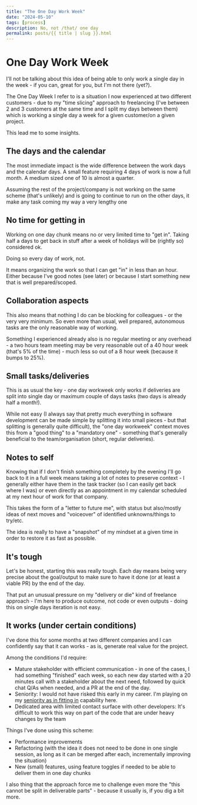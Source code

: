 ```yaml
---
title: "The One Day Work Week"
date: "2024-05-10"
tags: [process]
description: No, not /that/ one day
permalink: posts/{{ title | slug }}.html
---
```


# One Day Work Week

I'll not be talking about this idea of being able to only work a single day in the week - if you can, great for you, but I'm not there (yet?).

The One Day Week I refer to is a situation I now experienced at two different customers - due to my "time slicing" approach to freelancing (I've between 2 and 3 customers at the same time and I split my days between them) which is working a single day a week for a given customer/on a given project.

This lead me to some insights.

## The days and the calendar

The most immediate impact is the wide difference between the work days and the calendar days. A small feature requiring 4 days of work is now a full month. A medium sized one of 10 is almost a quarter.

Assuming the rest of the project/company is not working on the same scheme (that's unlikely) and is going to continue to run on the other days, it make any task coming my way a very lengthy one

## No time for getting in

Working on one day chunk means no or very limited time to "get in". Taking half a days to get back in stuff after a week of holidays will be (rightly so) considered ok.

Doing so every day of work, not.

It means organizing the work so that I can get "in" in less than an hour. Either because I've good notes (see later) or because I start something new that is well prepared/scoped.

## Collaboration aspects

This also means that nothing I do can be blocking for colleagues - or the very very minimum. So even more than usual, well prepared, autonomous tasks are the only reasonable way of working.

Something I experienced already also is no regular meeting or any overhead - a two hours team meeting may be very reasonable out of a 40 hour week (that's 5% of the time) - much less so out of a 8 hour week (because it bumps to 25%).

## Small tasks/deliveries

This is as usual the key - one day workweek only works if deliveries are split into single day or maximum couple of days tasks (two days is already half a month!).

While not easy (I always say that pretty much everything in software development can be made simple by splitting it into small pieces - but that splitting is generally quite difficult), the "one day workweek" context moves this from a "good thing" to a "mandatory one" - something that's generally beneficial to the team/organisation (short, regular deliveries).

## Notes to self

Knowing that if I don't finish something completely by the evening I'll go back to it in a full week means taking a lot of notes to preserve context - I generally either have them in the task tracker (so I can easily get back where I was) or even directly as an appointment in my calendar scheduled at my next hour of work for that company.

This takes the form of a "letter to future me", with status but also/mostly ideas of next moves and "voiceover" of identified unknowns/things to try/etc.

The idea is really to have a "snapshot" of my mindset at a given time in order to restore it as fast as possible.

## It's tough

Let's be honest, starting this was really tough. Each day means being very precise about the goal/output to make sure to have it done (or at least a viable PR) by the end of the day.

That put an unusual pressure on my "delivery or die" kind of freelance approach - I'm here to produce outcome, not code or even outputs - doing this on single days iteration is not easy.

## It works (under certain conditions)

I've done this for some months at two different companies and I can confidently say that it can works - as is, generate real value for the project.

Among the conditions I'd require:

- Mature stakeholder with efficient communication - in one of the cases, I had something "finished" each week, so each new day started with a 20 minutes call with a stakeholder about the next need, followed by quick chat Q/As when needed, and a PR at the end of the day.
- Seniority: I would not have risked this early in my career. I'm playing on my [seniority as in fitting in](https://www.joyouscoding.com/posts/seniority-reloaded) capability here.
- Dedicated area with limited contact surface with other developers: It's difficult to work this way on part of the code that are under heavy changes by the team

Things I've done using this scheme:

- Performance improvements
- Refactoring (with the idea it does not need to be done in one single session, as long as it can be merged after each, incrementally improving the situation)
- New (small) features, using feature toggles if needed to be able to deliver them in one day chunks

I also thing that the approach force me to challenge even more the "this cannot be split in deliverable parts" - because it usually is, if you dig a bit more.
